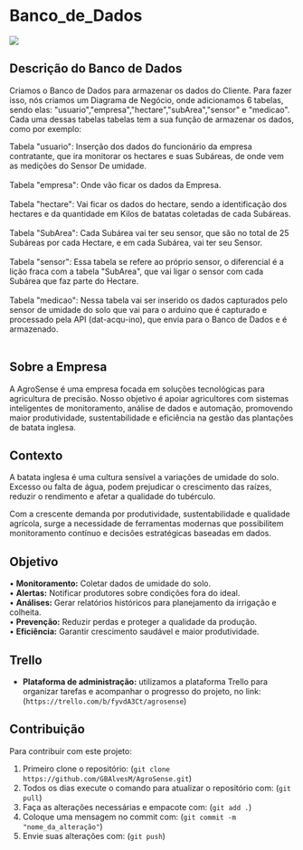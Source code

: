 # Banco_de_Dados

<img src="https://portaladama.com/wp-content/uploads/2022/05/051122_imagem_batata_adobeStock_66913132-1-scaled.jpeg](https://thumbs.dreamstime.com/b/%C3%ADcone-do-centro-de-dados-projeto-monocrom%C3%A1tico-estilo-da-cole%C3%A7%C3%A3o-grande-dos-ui-simples-perfeito-pictograma-pixel-web-126724763.jpg)">

## Descrição do Banco de Dados

Criamos o Banco de Dados para armazenar os dados do Cliente. Para fazer isso, nós criamos um Diagrama de Negócio, onde adicionamos 6 tabelas, sendo elas: "usuario","empresa","hectare","subArea","sensor" e "medicao".<br>
Cada uma dessas tabelas tabelas tem a sua função de armazenar os dados, como por exemplo:<br>

Tabela "usuario": Inserção dos dados do funcionário da empresa contratante, que ira monitorar os hectares e suas Subáreas, de onde vem as medições do Sensor De umidade.<br><br>
Tabela "empresa": Onde vão ficar os dados da Empresa.<br><br>
Tabela "hectare": Vai ficar os dados do hectare, sendo a identificação dos hectares e da quantidade em Kilos de batatas coletadas de cada Subáreas.<br><br>
Tabela "SubArea": Cada Subárea vai ter seu sensor, que são no total de 25 Subáreas por cada Hectare, e em cada Subárea, vai ter seu Sensor.<br><br>
Tabela "sensor": Essa tabela se refere ao próprio sensor, o diferencial é a lição fraca com a tabela "SubArea", que vai ligar o sensor com cada Subárea que faz parte do Hectare.<br><br>
Tabela "medicao": Nessa tabela vai ser inserido os dados capturados pelo sensor de umidade do solo que vai para o arduino que é capturado e processado pela API (dat-acqu-ino),
que envia para o Banco de Dados e é armazenado.<br><br>

## Sobre a Empresa

A AgroSense é uma empresa focada em soluções tecnológicas para agricultura de precisão. Nosso objetivo é apoiar agricultores com sistemas inteligentes de monitoramento, análise de dados e automação, promovendo maior produtividade, sustentabilidade e eficiência na gestão das plantações de batata inglesa.

## Contexto

A batata inglesa é uma cultura sensível a variações de umidade do solo. Excesso ou falta de água, podem prejudicar o crescimento das raízes, reduzir o rendimento e afetar a qualidade do tubérculo.

Com a crescente demanda por produtividade, sustentabilidade e qualidade agrícola, surge a necessidade de ferramentas modernas que possibilitem monitoramento contínuo e decisões estratégicas baseadas em dados.

## Objetivo

•	**Monitoramento:** Coletar dados de umidade do solo.<br>
•	**Alertas:** Notificar produtores sobre condições fora do ideal.<br>
•	**Análises:** Gerar relatórios históricos para planejamento da irrigação e colheita.<br>
•	**Prevenção:** Reduzir perdas e proteger a qualidade da produção.<br>
•	**Eficiência:** Garantir crescimento saudável e maior produtividade.<br>

## Trello
- **Plataforma de administração:** utilizamos a plataforma Trello para organizar tarefas e acompanhar o progresso do projeto, no link:(`https://trello.com/b/fyvdA3Ct/agrosense`)

## Contribuição

Para contribuir com este projeto:
1. Primeiro clone o repositório: (`git clone https://github.com/GBAlvesM/AgroSense.git`)
2. Todos os dias execute o comando para atualizar o repositório com: (`git pull`)
3. Faça as alterações necessárias e empacote com: (`git add .`)
4. Coloque uma mensagem no commit com: (`git commit -m "nome_da_alteração"`)
5. Envie suas alterações com: (`git push`)


